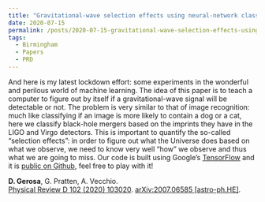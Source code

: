 ```yaml
---
title: "Gravitational-wave selection effects using neural-network classifiers"
date: 2020-07-15
permalink: /posts/2020-07-15-gravitational-wave-selection-effects-using-neural-network-classifiers
tags:
  - Birmingham
  - Papers
  - PRD
---
```


And here is my latest lockdown effort: some experiments in the wonderful and perilous world of machine learning. The idea of this paper is to teach a computer to figure out by itself if a gravitational-wave signal will be detectable or not. The problem is very similar to that of image recognition: much like classifying if an image is more likely to contain a dog or a cat, here we classify black-hole mergers based on the imprints they have in the LIGO and Virgo detectors. This is important to quantify the so-called “selection effects”: in order to figure out what the Universe does based on what we observe, we need to know very well “how” we observe and thus what we are going to miss. Our code is built using Google’s [TensorFlow](<https://www.tensorflow.org/>) and it is [public on Github](<https://github.com/dgerosa/pdetclassifier>), feel free to play with it! 

**D. Gerosa**, G. Pratten, A. Vecchio.\
[Physical Review D 102 (2020) 103020](https://journals.aps.org/prd/abstract/10.1103/PhysRevD.102.103020). [arXiv:2007.06585 [astro-ph.HE]](https://arxiv.org/abs/2007.06585).